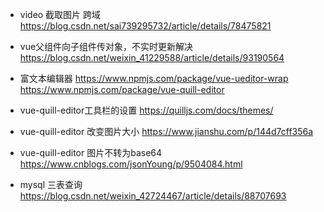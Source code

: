 - video 截取图片 跨域 https://blog.csdn.net/sai739295732/article/details/78475821
- vue父组件向子组件传对象，不实时更新解决 https://blog.csdn.net/weixin_41229588/article/details/93190564
- 富文本编辑器 https://www.npmjs.com/package/vue-ueditor-wrap  https://www.npmjs.com/package/vue-quill-editor

- vue-quill-editor工具栏的设置 https://quilljs.com/docs/themes/
- vue-quill-editor 改变图片大小 https://www.jianshu.com/p/144d7cff356a
- vue-quill-editor 图片不转为base64 https://www.cnblogs.com/jsonYoung/p/9504084.html
- mysql 三表查询 https://blog.csdn.net/weixin_42724467/article/details/88707693